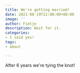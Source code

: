 ```yaml
---
title: We're getting married!
date: 2021-08-19T22:00:00+00:00
image: ''
author: Fietje
description: Wait for it.
categories:
- I said yes!
tags:
- about

---
```

After 6 years we're tying the knot!